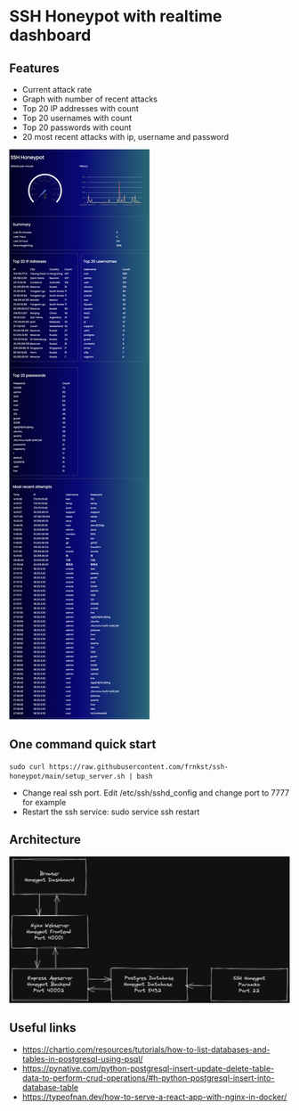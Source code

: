# SSH Honeypot with realtime dashboard

## Features

- Current attack rate
- Graph with number of recent attacks
- Top 20 IP addresses with count
- Top 20 usernames with count
- Top 20 passwords with count
- 20 most recent attacks with ip, username and password

![dashboard](docs/dashboard.png "Dashboard")

## One command quick start
`sudo curl https://raw.githubusercontent.com/frnkst/ssh-honeypot/main/setup_server.sh | bash`

- Change real ssh port. Edit /etc/ssh/sshd_config and change port to 7777 for example
- Restart the ssh service: sudo service ssh restart

## Architecture

![Alt text](docs/architecture_diagram.png?raw=true "Architecture")


## Useful links
- https://chartio.com/resources/tutorials/how-to-list-databases-and-tables-in-postgresql-using-psql/
- https://pynative.com/python-postgresql-insert-update-delete-table-data-to-perform-crud-operations/#h-python-postgresql-insert-into-database-table
- https://typeofnan.dev/how-to-serve-a-react-app-with-nginx-in-docker/


